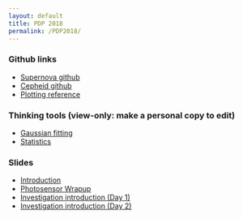 ```yaml
---
layout: default
title: PDP 2018
permalink: /PDP2018/
---
```


<!--
* Supernova notebook
* [Cepheid notebook (view-only: make a personal copy to edit)](https://colab.research.google.com/drive/195CEZILmIgOeqnrm-3ENc812J-zGBdjR)
-->

### Github links
* [Supernova github](https://github.com/deckerkf/carnegiepdp2018.git)
* [Cepheid github](https://github.com/alexji/CarnegiePDP2018)
* [Plotting reference](https://github.com/alexji/CarnegiePDP2018/blob/master/PythonPlotting.ipynb)

### Thinking tools (view-only: make a personal copy to edit)
* [Gaussian fitting](https://raw.githubusercontent.com/alexji/CarnegiePDP2018/master/GaussianTool.ipynb)
* [Statistics](https://raw.githubusercontent.com/alexji/CarnegiePDP2018/master/StatisticsThinkingTool.ipynb)

### Slides
* [Introduction](https://docs.google.com/presentation/d/1EhB7W0z_AxPEbCV6I270lgDZrfYlZXOf2vR1dVZNlxc/edit?usp=sharing)
* [Photosensor Wrapup](https://docs.google.com/presentation/d/12cuJJH-HJZTpz5I-J5G9UOAyKl7pxfvj-u-uFnAyn50/edit?usp=sharing)
* [Investigation introduction (Day 1)](https://docs.google.com/presentation/d/1xi6F_1XCQHXyBgD6o_w8oTShywxcFizOyf5scP8rrUo/edit?usp=sharing)
* [Investigation introduction (Day 2)](https://docs.google.com/presentation/d/1XvKm3T-edN6IBwMVrZLqWpEGPS8jfL7MsL0zM-OlxZU/edit?usp=sharing)
